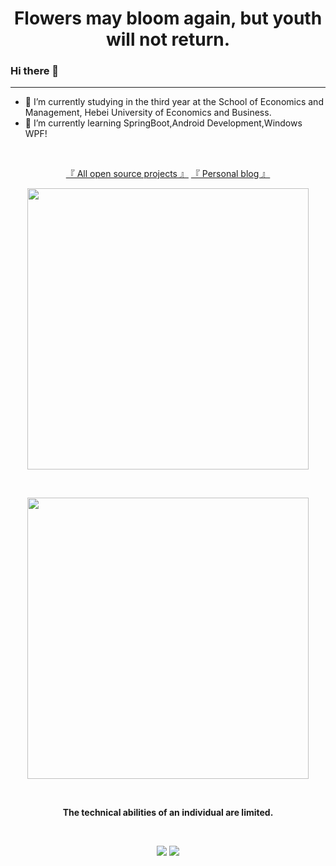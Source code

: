 <h1 align="center">Flowers may bloom again, but youth will not return.</h1>

### Hi there 👋

<hr>

- 🔭 I’m currently studying in the third year at the School of Economics and Management, Hebei University of Economics and Business.
- 🌱 I’m currently learning SpringBoot,Android Development,Windows WPF!
  

<br>

<p align="center">
	<a href="https://github.com/lisongkun?tab=repositories">『 All open source projects 』</a>
	<a href="https://www.lisok.cn/">『 Personal blog 』</a>
</p>



<p align="center">
	<img src="https://github-readme-stats-azure-seven-74.vercel.app/api?username=lisongkun&count_private=true&show_icons=true" width="450"/>
</p>

<br>

<p align="center">
	<img src="https://github-readme-stats-azure-seven-74.vercel.app/api/top-langs/?username=lisongkun&layout=compact" width="450" />
</p>

<br>

<p align="center">
<strong>The technical abilities of an individual are limited.</strong>
</p>


<br>
<p align="center">
<img src="https://img.shields.io/badge/GitHub-hygge-brightgreen"/>
<img src="https://img.shields.io/badge/license-Apache-blue"/>
</p>



